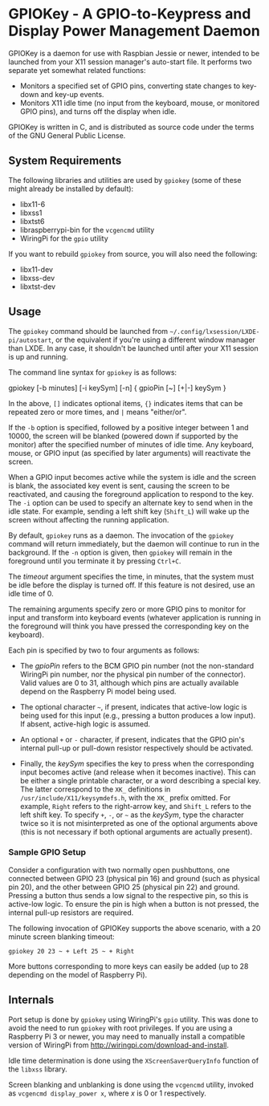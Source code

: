 # GPIOKey - A GPIO-to-Keypress and Display Power Management Daemon

GPIOKey is a daemon for use with Raspbian Jessie or newer, intended to be
launched from your X11 session manager's auto-start file. It performs two
separate yet somewhat related functions:

* Monitors a specified set of GPIO pins, converting state changes to key-down
  and key-up events.
* Monitors X11 idle time (no input from the keyboard, mouse, or monitored GPIO
  pins), and turns off the display when idle.

GPIOKey is written in C, and is distributed as source code under the terms of
the GNU General Public License.

## System Requirements

The following libraries and utilities are used by `gpiokey` (some of these
might already be installed by default):

* libx11-6
* libxss1
* libxtst6
* libraspberrypi-bin for the `vcgencmd` utility
* WiringPi for the `gpio` utility

If you want to rebuild `gpiokey` from source, you will also need the following:

* libx11-dev
* libxss-dev
* libxtst-dev

## Usage

The `gpiokey` command should be launched from
`~/.config/lxsession/LXDE-pi/autostart`, or the equivalent if you're using a
different window manager than LXDE. In any case, it shouldn't be launched until
after your X11 session is up and running.

The command line syntax for `gpiokey` is as follows:

   gpiokey [-b minutes] [-i keySym] [-n] { gpioPin [~] [+|-] keySym }

In the above, `[]` indicates optional items, `{}` indicates items that can be
repeated zero or more times, and `|` means "either/or".

If the `-b` option is specified, followed by a positive integer between 1 and
10000, the screen will be blanked (powered down if supported by the monitor)
after the specified number of minutes of idle time. Any keyboard, mouse, or
GPIO input (as specified by later arguments) will reactivate the screen.

When a GPIO input becomes active while the system is idle and the screen is
blank, the associated key event is sent, causing the screen to be reactivated,
and causing the foreground application to respond to the key. The `-i` option
can be used to specify an alternate key to send when in the idle state. For
example, sending a left shift key (`Shift_L`) will wake up the screen without
affecting the running application.

By default, `gpiokey` runs as a daemon. The invocation of the `gpiokey` command
will return immediately, but the daemon will continue to run in the background.
If the `-n` option is given, then `gpiokey` will remain in the foreground until
you terminate it by pressing `Ctrl+C`.

The _timeout_ argument specifies the time, in minutes, that the system must be
idle before the display is turned off. If this feature is not desired, use an
idle time of 0.

The remaining arguments specify zero or more GPIO pins to monitor for input
and transform into keyboard events (whatever application is running in the
foreground will think you have pressed the corresponding key on the keyboard).

Each pin is specified by two to four arguments as follows:

* The _gpioPin_ refers to the BCM GPIO pin number (not the non-standard
  WiringPi pin number, nor the physical pin number of the connector). Valid
  values are 0 to 31, although which pins are actually available depend on the
  Raspberry Pi model being used.

* The optional character `~`, if present, indicates that active-low logic is
  being used for this input (e.g., pressing a button produces a low input). If
  absent, active-high logic is assumed.

* An optional `+` or `-` character, if present, indicates that the GPIO pin's
  internal pull-up or pull-down resistor respectively should be activated.

* Finally, the _keySym_ specifies the key to press when the corresponding
  input becomes active (and release when it becomes inactive). This can be
  either a single printable character, or a word describing a special key. The
  latter correspond to the `XK_` definitions in
  `/usr/include/X11/keysymdefs.h`, with the `XK_` prefix omitted. For example,
  `Right` refers to the right-arrow key, and `Shift_L` refers to the left shift
  key. To specify `+`, `-`, or `~` as the _keySym_, type the character twice
  so it is not misinterpreted as one of the optional arguments above (this is
  not necessary if both optional arguments are actually present).

### Sample GPIO Setup

Consider a configuration with two normally open pushbuttons, one connected
between GPIO 23 (physical pin 16) and ground (such as physical pin 20), and the
other between GPIO 25 (physical pin 22) and ground. Pressing a button thus
sends a low signal to the respective pin, so this is active-low logic. To
ensure the pin is high when a button is not pressed, the internal pull-up
resistors are required.

The following invocation of GPIOKey supports the above scenario, with a 20
minute screen blanking timeout:

    gpiokey 20 23 ~ + Left 25 ~ + Right

More buttons corresponding to more keys can easily be added (up to 28 depending
on the model of Raspberry Pi).

## Internals

Port setup is done by `gpiokey` using WiringPi's `gpio` utility. This was done
to avoid the need to run `gpiokey` with root privileges. If you are using a
Raspberry Pi 3 or newer, you may need to manually install a compatible version
of WiringPi from <http://wiringpi.com/download-and-install>.

Idle time determination is done using the `XScreenSaverQueryInfo` function of
the `libxss` library.
 
Screen blanking and unblanking is done using the `vcgencmd` utility, invoked as
`vcgencmd display_power x`, where _x_ is 0 or 1 respectively.
